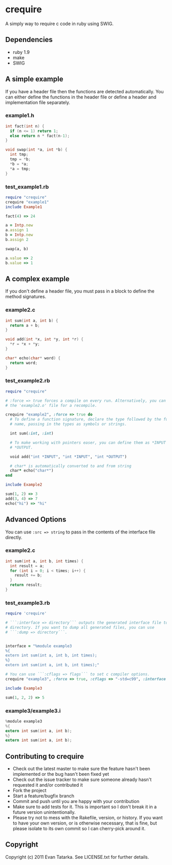 # crequire

A simply way to require c code in ruby using SWIG.

## Dependencies

* ruby 1.9
* make
* SWIG

## A simple example

If you have a header file then the functions are detected automatically. You
can either define the functions in the header file or define a header and
implementation file separately.

### example1.h

```c
int fact(int n) {
  if (n <= 1) return 1;
  else return n * fact(n-1);
}

void swap(int *a, int *b) {
  int tmp;
  tmp = *b;
  *b = *a;
  *a = tmp;
}
```

### test_example1.rb

```ruby
require "crequire"
crequire "example1"
include Example1

fact(4) => 24

a = Intp.new
a.assign 1
b = Intp.new
b.assign 2

swap(a, b)

a.value => 2
b.value => 1
```

## A complex example

If you don't define a header file, you must pass in a block to define the
method signatures.

### example2.c

```c
int sum(int a, int b) {
  return a + b;
}

void add(int *x, int *y, int *r) {
  *r = *x + *y;
}

char* echo(char* word) {
  return word;
}
```

### test_example2.rb

```ruby
require "crequire"

# :force => true forces a compile on every run. Alternatively, you can delete
# the 'example2.o' file for a recompile.

crequire "example2", :force => true do
  # To define a function signature, declare the type followed by the function
  # name, passing in the types as symbols or strings.

  int sum(:int, :int)

  # To make working with pointers easer, you can define them as *INPUT or
  # *OUTPUT.

  void add("int *INPUT", "int *INPUT", "int *OUTPUT")

  # char* is automatically converted to and from string
  char* echo("char*")
end

include Example2

sum(1, 2) => 3
add(3, 4) => 7
echo("hi") => "hi"
```

## Advanced Options

You can use ```:src => string``` to pass in the contents of the interface file
directly.

### example2.c

```c
int sum(int a, int b, int times) {
  int result = a;
  for (int i = 0; i < times; i++) {
    result += b;
  }
  return result;
}
```

### test_example3.rb

```ruby
require 'crequire'

# ```:interface => directory``` outputs the generated interface file to the given
# directory. If you want to dump all generated files, you can use
# ```:dump => directory```.


interface = "%module example3 
%{ 
extern int sum(int a, int b, int times);
%}
extern int sum(int a, int b, int times);" 

# You can use ```:cflags => flags``` to set c compiler options.
crequire "example3", :force => true, :cflags => "-std=c99", :interface => "example3", :src => interface

include Example3

sum(1, 2, 2) => 5
```

### example3/example3.i

```c
%module example3
%{
extern int sum(int a, int b);
%}
extern int sum(int a, int b);
```

## Contributing to crequire
 
* Check out the latest master to make sure the feature hasn't been implemented or the bug hasn't been fixed yet
* Check out the issue tracker to make sure someone already hasn't requested it and/or contributed it
* Fork the project
* Start a feature/bugfix branch
* Commit and push until you are happy with your contribution
* Make sure to add tests for it. This is important so I don't break it in a future version unintentionally.
* Please try not to mess with the Rakefile, version, or history. If you want to have your own version, or is otherwise necessary, that is fine, but please isolate to its own commit so I can cherry-pick around it.

## Copyright

Copyright (c) 2011 Evan Tatarka. See LICENSE.txt for
further details.

